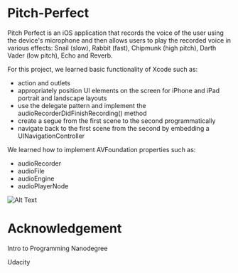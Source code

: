 # Pitch-Perfect
Pitch Perfect is an iOS application that records the voice of the user using the device's microphone and then allows users to play the recorded voice in various effects: Snail (slow), Rabbit (fast), Chipmunk (high pitch), Darth Vader (low pitch), Echo and Reverb.

For this project, we learned basic functionality of Xcode such as:
- action and outlets
- appropriately position UI elements on the screen for iPhone and iPad portrait and landscape layouts
- use the delegate pattern and implement the audioRecorderDidFinishRecording() method
- create a segue from the first scene to the second programmatically
- navigate back to the first scene from the second by embedding a UINavigationController

We learned how to implement AVFoundation properties such as: 
- audioRecorder 
- audioFile
- audioEngine
- audioPlayerNode


![Alt Text](https://media.giphy.com/media/1gQWkKSJ8GzloPnMT6/source.gif)




# Acknowledgement
Intro to Programming Nanodegree

Udacity 
